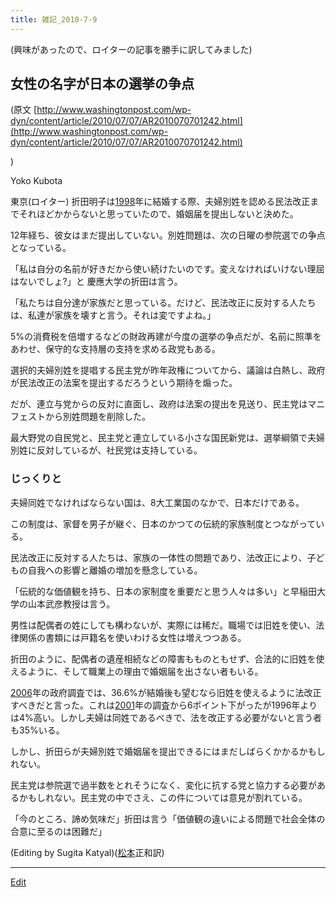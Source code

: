 ```yaml
---
title: 雑記_2010-7-9
---
```

(興味があったので、ロイターの記事を勝手に訳してみました)


## 女性の名字が日本の選挙の争点

(原文 [http://www.washingtonpost.com/wp-dyn/content/article/2010/07/07/AR2010070701242.html](http://www.washingtonpost.com/wp-dyn/content/article/2010/07/07/AR2010070701242.html)

)



Yoko Kubota



東京(ロイター) 折田明子は[1998](/1998)年に結婚する際、夫婦別姓を認める民法改正までそれほどかからないと思っていたので、婚姻届を提出しないと決めた。



12年経ち、彼女はまだ提出していない。別姓問題は、次の日曜の参院選での争点となっている。



「私は自分の名前が好きだから使い続けたいのです。変えなければいけない理屈はないでしょ?」と 慶應大学の折田は言う。



「私たちは自分達が家族だと思っている。だけど、民法改正に反対する人たちは、私達が家族を壊すと言う。それは変ですよね。」



5%の消費税を倍増するなどの財政再建が今度の選挙の争点だが、名前に照準をあわせ、保守的な支持層の支持を求める政党もある。



選択的夫婦別姓を提唱する民主党が昨年政権についてから、議論は白熱し、政府が民法改正の法案を提出するだろうという期待を煽った。



だが、連立与党からの反対に直面し、政府は法案の提出を見送り、民主党はマニフェストから別姓問題を削除した。



最大野党の自民党と、民主党と連立している小さな国民新党は、選挙綱領で夫婦別姓に反対しているが、社民党は支持している。




### じっくりと

夫婦同姓でなければならない国は、8大工業国のなかで、日本だけである。



この制度は、家督を男子が継ぐ、日本のかつての伝統的家族制度とつながっている。



民法改正に反対する人たちは、家族の一体性の問題であり、法改正により、子どもの自我への影響と離婚の増加を懸念している。



「伝統的な価値観を持ち、日本の家制度を重要だと思う人々は多い」と早稲田大学の山本武彦教授は言う。



男性は配偶者の姓にしても構わないが、実際には稀だ。職場では旧姓を使い、法律関係の書類には戸籍名を使いわける女性は増えつつある。



折田のように、配偶者の遺産相続などの障害もものともせず、合法的に旧姓を使えるように、そして職業上の理由で婚姻届を出さない者もいる。



[2006](/2006)年の政府調査では、36.6%が結婚後も望むなら旧姓を使えるように法改正すべきだと言った。これは[2001](/2001)年の調査から6ポイント下がったが1996年よりは4%高い。しかし夫婦は同姓であるべきで、法を改正する必要がないと言う者も35%いる。



しかし、折田らが夫婦別姓で婚姻届を提出できるにはまだしばらくかかるかもしれない。



民主党は参院選で過半数をとれそうになく、変化に抗する党と協力する必要があるかもしれない。民主党の中でさえ、この件については意見が割れている。



「今のところ、諦め気味だ」折田は言う「価値観の違いによる問題で社会全体の合意に至るのは困難だ」



(Editing by Sugita Katyal)([松本](/松本)正和訳)





<!--  -->
----

[Edit](https://github.com/vitroid/vitroid.github.io/edit/master/MD/雑記_2010-7-9.md)

